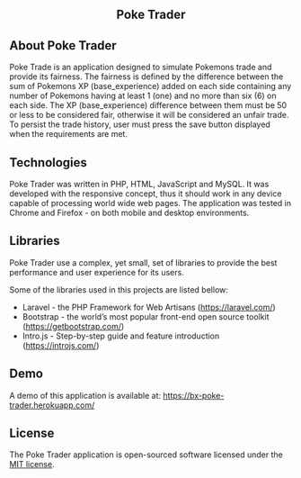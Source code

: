 ## <h2 align="center">Poke Trader</h2>


## About Poke Trader

Poke Trade is an application designed to simulate Pokemons trade and provide its fairness. The fairness is defined by the
difference between the sum of Pokemons XP (base_experience) added on each side containing any number of Pokemons having at least
1 (one) and no more than six (6) on each side. The XP (base_experience) difference between them must be 50 or less to be considered fair,
otherwise it will be considered an unfair trade. To persist the trade history, user must press the save button displayed when the requirements are met.


## Technologies

Poke Trader was written in PHP, HTML, JavaScript and  MySQL. It was developed with the responsive concept, thus it should work in any device
capable of processing world wide web pages. The application was tested in Chrome and Firefox - on both mobile and desktop environments.


## Libraries

Poke Trader use a complex, yet small, set of libraries to provide the best performance and user experience for its users.

Some of the libraries used in this projects are listed bellow:

* Laravel - the PHP Framework for Web Artisans (https://laravel.com/)
* Bootstrap - the world’s most popular front-end open source toolkit (https://getbootstrap.com/)
* Intro.js - Step-by-step guide and feature introduction (https://introjs.com/)


## Demo

A demo of this application is available at: https://bx-poke-trader.herokuapp.com/

## License

The Poke Trader application is open-sourced software licensed under the [MIT license](https://opensource.org/licenses/MIT).
